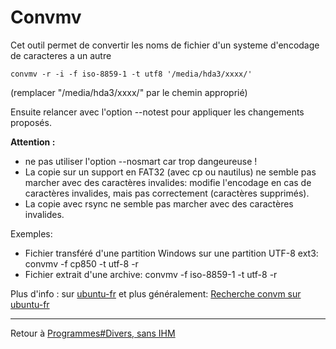 # Convmv

Cet outil permet de convertir les noms de fichier d'un systeme
d'encodage de caracteres a un autre

`convmv -r -i -f iso-8859-1 -t utf8 '/media/hda3/xxxx/'`

(remplacer "/media/hda3/xxxx/" par le chemin approprié)

Ensuite relancer avec l'option --notest pour appliquer les changements
proposés.

**Attention :**

- ne pas utiliser l'option --nosmart car trop dangeureuse !
- La copie sur un support en FAT32 (avec cp ou nautilus) ne semble pas
  marcher avec des caractères invalides: modifie l'encodage en cas de
  caractères invalides, mais pas correctement (caractères supprimés).
- La copie avec rsync ne semble pas marcher avec des caractères
  invalides.

Exemples:

- Fichier transféré d'une partition Windows sur une partition UTF-8
  ext3: convmv -f cp850 -t utf-8 -r
- Fichier extrait d'une archive: convmv -f iso-8859-1 -t utf-8 -r

Plus d'info : sur
[ubuntu-fr](http://doc.ubuntu-fr.org/tutoriel/comment_resoudre_les_problemes_invalid_encoding)
et plus généralement: [Recherche convm sur
ubuntu-fr](http://doc.ubuntu-fr.org/?do=search&id=convmv)

------------------------------------------------------------------------

Retour à [Programmes#Divers, sans IHM](Programmes#Divers,_sans_IHM)
